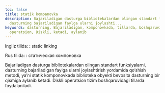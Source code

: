 ```yaml
---
toc: false
title: statik kompanovka
description: Bajariladigan dasturga bibliotekalardan olingan standart funksiyalarni,
  dasturning bajariladigan faylga ularni joylashti...
keywords: dasturning, Bajariladigan, komponovkada, tillarda, boshqaruvidagi, tizim,
  operatsion, Diskli, ketadi, aylanib
---
```


Ingliz tilida:
:   static linking

Rus tilida:
:   статическая компоновка

Bajariladigan dasturga bibliotekalardan olingan standart funksiyalarni, dasturning bajariladigan faylga ularni joylashtirish yordamida qo‘shish metodi, ya’ni statik komponovkada biblioteka obyekti bevosita dasturning bir qismiga aylanib ketadi. Diskli operatsion tizim boshqaruvidagi tillarda foydalaniladi.